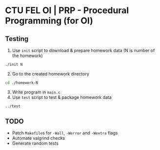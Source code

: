# CTU FEL OI | PRP - Procedural Programming (for OI)
## Testing
1. Use `init` script to download & prepare homework data (N is number of the homework)
```bash
./init N
```
2. Go to the created homework directory
```bash
cd ./homework-N
```
3. Write program in `main.c`
4. Use `test` script to test & package homework data
```bash
../test
```
## TODO
- Patch `Makefile`s for `-Wall`, `-Werror` and `-Wextra` flags
- Automate valgrind checks
- Generate random tests